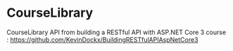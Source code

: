 # CourseLibrary
CourseLibrary API from building a RESTful API with ASP.NET Core 3 course : https://github.com/KevinDockx/BuildingRESTfulAPIAspNetCore3
